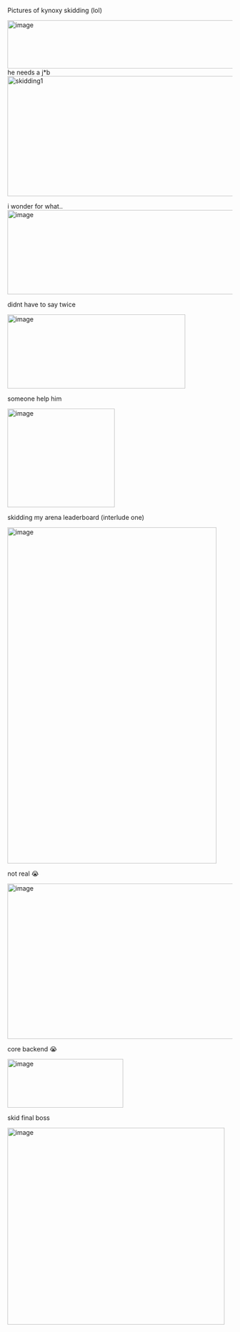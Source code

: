 Pictures of kynoxy skidding (lol)

<img width="541" height="108" alt="image" src="https://github.com/user-attachments/assets/6a8edd1c-dd49-4da0-bcd0-352b1ce2ce65" />
he needs a j*b
<img width="837" height="269" alt="skidding1" src="https://github.com/user-attachments/assets/4dd26311-7bce-4c3c-a028-53c26fa054dd" />

i wonder for what..
<img width="1294" height="189" alt="image" src="https://github.com/user-attachments/assets/ddb0cd28-8cfe-433b-ba81-f6e3f951e01b" />

didnt have to say twice


<img width="398" height="166" alt="image" src="https://github.com/user-attachments/assets/5cb8bfaf-8a5e-4cc6-a986-26dd5b7fbdfa" />

someone help him

<img width="240" height="221" alt="image" src="https://github.com/user-attachments/assets/70b22097-7954-48e4-9157-eafbc4d47e41" />

skidding my arena leaderboard (interlude one)


<img width="468" height="753" alt="image" src="https://github.com/user-attachments/assets/ce9363a4-95fe-4fcf-82db-cf92faa86dac" />

not real :sob:


<img width="594" height="348" alt="image" src="https://github.com/user-attachments/assets/964c3045-1ac9-44b5-bc9c-9bae65723030" />

core backend 😭

<img width="259" height="109" alt="image" src="https://github.com/user-attachments/assets/a0641d47-7ea0-48ce-9816-891f1aa88427" />


skid final boss

<img width="486" height="441" alt="image" src="https://github.com/user-attachments/assets/d6717661-67ce-430e-bddc-edbf3cc01817" />
